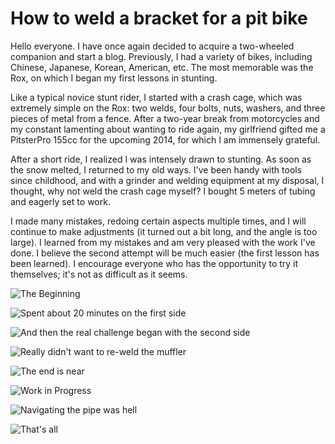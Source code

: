 # How to weld a bracket for a pit bike

Hello everyone. I have once again decided to acquire a two-wheeled companion and start a blog. Previously, I had a variety of bikes, including Chinese, Japanese, Korean, American, etc. The most memorable was the Rox, on which I began my first lessons in stunting.

Like a typical novice stunt rider, I started with a crash cage, which was extremely simple on the Rox: two welds, four bolts, nuts, washers, and three pieces of metal from a fence. After a two-year break from motorcycles and my constant lamenting about wanting to ride again, my girlfriend gifted me a PitsterPro 155cc for the upcoming 2014, for which I am immensely grateful. 

After a short ride, I realized I was intensely drawn to stunting. As soon as the snow melted, I returned to my old ways. I've been handy with tools since childhood, and with a grinder and welding equipment at my disposal, I thought, why not weld the crash cage myself? I bought 5 meters of tubing and eagerly set to work.

I made many mistakes, redoing certain aspects multiple times, and I will continue to make adjustments (it turned out a bit long, and the angle is too large). I learned from my mistakes and am very pleased with the work I've done. I believe the second attempt will be much easier (the first lesson has been learned). I encourage everyone who has the opportunity to try it themselves; it's not as difficult as it seems.

![The Beginning](../../../static/img/67a014.jpg)  

![Spent about 20 minutes on the first side](../../../static/img/2791f2.jpg)  

![And then the real challenge began with the second side](../../../static/img/14ab78.jpg)  

![Really didn't want to re-weld the muffler](../../../static/img/3e75c3.jpg) 

![The end is near](../../../static/img/22ba2e.jpg)  

![Work in Progress](../../../static/img/1ebec1.jpg)  

![Navigating the pipe was hell](../../../static/img/2807d4.jpg)  

![That's all](../../../static/img/b67b33.jpg)
